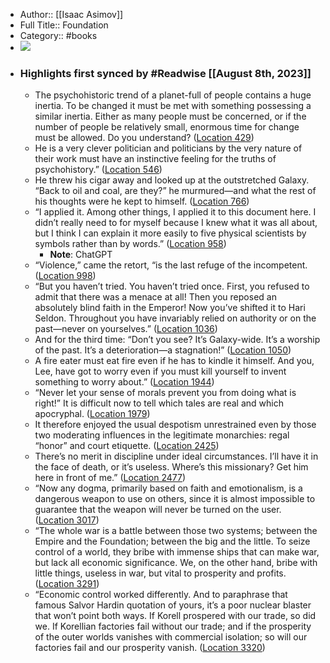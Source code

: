 - Author:: [[Isaac Asimov]]
- Full Title:: Foundation
- Category:: #books
- ![](https://images-na.ssl-images-amazon.com/images/I/61O7NtHtGFL._SL200_.jpg)
- ### Highlights first synced by #Readwise [[August 8th, 2023]]
    - The psychohistoric trend of a planet-full of people contains a huge inertia. To be changed it must be met with something possessing a similar inertia. Either as many people must be concerned, or if the number of people be relatively small, enormous time for change must be allowed. Do you understand? ([Location 429](https://readwise.io/to_kindle?action=open&asin=B000FC1PWA&location=429))
    - He is a very clever politician and politicians by the very nature of their work must have an instinctive feeling for the truths of psychohistory.” ([Location 546](https://readwise.io/to_kindle?action=open&asin=B000FC1PWA&location=546))
    - He threw his cigar away and looked up at the outstretched Galaxy. “Back to oil and coal, are they?” he murmured—and what the rest of his thoughts were he kept to himself. ([Location 766](https://readwise.io/to_kindle?action=open&asin=B000FC1PWA&location=766))
    - “I applied it. Among other things, I applied it to this document here. I didn’t really need to for myself because I knew what it was all about, but I think I can explain it more easily to five physical scientists by symbols rather than by words.” ([Location 958](https://readwise.io/to_kindle?action=open&asin=B000FC1PWA&location=958))
        - **Note**: ChatGPT
    - “Violence,” came the retort, “is the last refuge of the incompetent. ([Location 998](https://readwise.io/to_kindle?action=open&asin=B000FC1PWA&location=998))
    - “But you haven’t tried. You haven’t tried once. First, you refused to admit that there was a menace at all! Then you reposed an absolutely blind faith in the Emperor! Now you’ve shifted it to Hari Seldon. Throughout you have invariably relied on authority or on the past—never on yourselves.” ([Location 1036](https://readwise.io/to_kindle?action=open&asin=B000FC1PWA&location=1036))
    - And for the third time: “Don’t you see? It’s Galaxy-wide. It’s a worship of the past. It’s a deterioration—a stagnation!” ([Location 1050](https://readwise.io/to_kindle?action=open&asin=B000FC1PWA&location=1050))
    - A fire eater must eat fire even if he has to kindle it himself. And you, Lee, have got to worry even if you must kill yourself to invent something to worry about.” ([Location 1944](https://readwise.io/to_kindle?action=open&asin=B000FC1PWA&location=1944))
    - “Never let your sense of morals prevent you from doing what is right!” It is difficult now to tell which tales are real and which apocryphal. ([Location 1979](https://readwise.io/to_kindle?action=open&asin=B000FC1PWA&location=1979))
    - It therefore enjoyed the usual despotism unrestrained even by those two moderating influences in the legitimate monarchies: regal “honor” and court etiquette. ([Location 2425](https://readwise.io/to_kindle?action=open&asin=B000FC1PWA&location=2425))
    - There’s no merit in discipline under ideal circumstances. I’ll have it in the face of death, or it’s useless. Where’s this missionary? Get him here in front of me.” ([Location 2477](https://readwise.io/to_kindle?action=open&asin=B000FC1PWA&location=2477))
    - “Now any dogma, primarily based on faith and emotionalism, is a dangerous weapon to use on others, since it is almost impossible to guarantee that the weapon will never be turned on the user. ([Location 3017](https://readwise.io/to_kindle?action=open&asin=B000FC1PWA&location=3017))
    - “The whole war is a battle between those two systems; between the Empire and the Foundation; between the big and the little. To seize control of a world, they bribe with immense ships that can make war, but lack all economic significance. We, on the other hand, bribe with little things, useless in war, but vital to prosperity and profits. ([Location 3291](https://readwise.io/to_kindle?action=open&asin=B000FC1PWA&location=3291))
    - “Economic control worked differently. And to paraphrase that famous Salvor Hardin quotation of yours, it’s a poor nuclear blaster that won’t point both ways. If Korell prospered with our trade, so did we. If Korellian factories fail without our trade; and if the prosperity of the outer worlds vanishes with commercial isolation; so will our factories fail and our prosperity vanish. ([Location 3320](https://readwise.io/to_kindle?action=open&asin=B000FC1PWA&location=3320))
